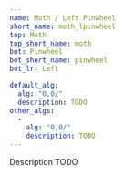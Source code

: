 ```yaml
---
name: Moth / Left Pinwheel
short_name: moth_lpinwheel
top: Moth
top_short_name: moth
bot: Pinwheel
bot_short_name: pinwheel
bot_lr: Left

default_alg:
  alg: "0,0/"
  description: TODO
other_algs:
  -
    alg: "0,0/"
    description: TODO
---
```


Description TODO

